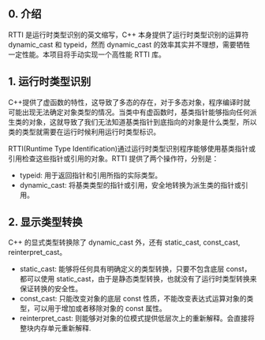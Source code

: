 ## 0. 介绍
RTTI 是运行时类型识别的英文缩写，C++ 本身提供了运行时类型识别的运算符 dynamic_cast 和 typeid，然而 dynamic_cast 的效率其实并不理想，需要牺牲一定性能。本项目将手动实现一个高性能 RTTI 库。

## 1. 运行时类型识别

C++提供了虚函数的特性，这导致了多态的存在，对于多态对象，程序编译时就可能出现无法确定对象类型的情况。当类中有虚函数时，基类指针能够指向任何派生类的对象，这就导致了我们无法知道基类指针到底指向的对象是什么类型，所以类的类型就需要在运行时候利用运行时类型标识。

RTTI(Runtime Type Identification)通过运行时类型识别程序能够使用基类指针或引用检查这些指针或引用的对象。RTTI 提供了两个操作符，分别是：
* typeid: 用于返回指针和引用所指的实际类型。
* dynamic_cast: 将基类类型的指针或引用，安全地转换为派生类的指针或引用。



## 2. 显示类型转换

C++ 的显式类型转换除了 dynamic_cast 外，还有 static_cast, const_cast, reinterpret_cast。
* static_cast: 能够将任何具有明确定义的类型转换，只要不包含底层 const，都可以使用 static_cast，由于是静态类型转换，也就没有了运行时类型转换来保证转换的安全性。
* const_cast: 只能改变对象的底层 const 性质，不能改变表达式运算对象的类型，可以用于增加或者移除对象的 const 属性。
* reinterpret_cast: 则能够对对象的位模式提供低层次上的重新解释。会直接将整块内存单元重新解释.
